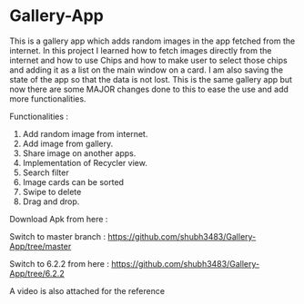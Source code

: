 # Gallery-App

This is a gallery app which adds random images in the app fetched from the internet. In this project I learned how to fetch images directly from the internet and how to use Chips and how to make user to select those chips and adding it as a list on the main window on a card. I am also saving the state of the app so that the data is not lost. This is the same gallery app but now there are some MAJOR changes done to this to ease the use and add more functionalities.

Functionalities : 
1) Add random image from internet.
2) Add image from gallery.
3) Share image on another apps.
4) Implementation of Recycler view.
5) Search filter
6) Image cards can be sorted
7) Swipe to delete
8) Drag and drop.

Download Apk from here : 

Switch to master branch : https://github.com/shubh3483/Gallery-App/tree/master

Switch to 6.2.2 from here : https://github.com/shubh3483/Gallery-App/tree/6.2.2

A video is also attached for the reference 



